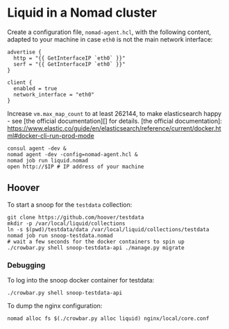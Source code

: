 # Liquid in a Nomad cluster
Create a configuration file, `nomad-agent.hcl`, with the following content,
adapted to your machine in case `eth0` is not the main network interface:

```hcl
advertise {
  http = "{{ GetInterfaceIP `eth0` }}"
  serf = "{{ GetInterfaceIP `eth0` }}"
}

client {
  enabled = true
  network_interface = "eth0"
}
```

Increase `vm.max_map_count` to at least 262144, to make elasticsearch happy -
see [the official documentation][] for details.
[the official documentation]: https://www.elastic.co/guide/en/elasticsearch/reference/current/docker.html#docker-cli-run-prod-mode


```shell
consul agent -dev &
nomad agent -dev -config=nomad-agent.hcl &
nomad job run liquid.nomad
open http://$IP # IP address of your machine
```

## Hoover
To start a snoop for the `testdata` collection:
```shell
git clone https://github.com/hoover/testdata
mkdir -p /var/local/liquid/collections
ln -s $(pwd)/testdata/data /var/local/liquid/collections/testdata
nomad job run snoop-testdata.nomad
# wait a few seconds for the docker containers to spin up
./crowbar.py shell snoop-testdata-api ./manage.py migrate
```

### Debugging
To log into the snoop docker container for testdata:
```shell
./crowbar.py shell snoop-testdata-api
```

To dump the nginx configuration:
```shell
nomad alloc fs $(./crowbar.py alloc liquid) nginx/local/core.conf
```
